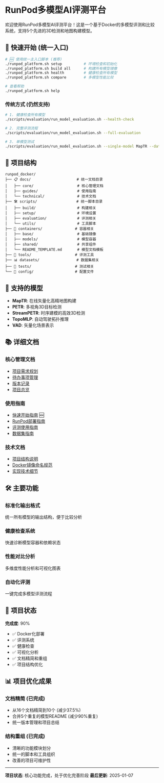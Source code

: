 # RunPod多模型AI评测平台

欢迎使用RunPod多模型AI评测平台！这是一个基于Docker的多模型评测和比较系统，支持5个先进的3D检测和地图构建模型。

## 🚀 快速开始 (统一入口)

```bash
# 🆕 使用统一主入口脚本 (推荐)
./runpod_platform.sh setup          # 环境检查和初始化
./runpod_platform.sh build all      # 构建所有模型镜像
./runpod_platform.sh health         # 健康检查所有模型
./runpod_platform.sh compare        # 多模型性能比较

# 查看帮助
./runpod_platform.sh help
```

### 传统方式 (仍然支持)
```bash
# 1. 健康检查所有模型
./scripts/evaluation/run_model_evaluation.sh --health-check

# 2. 完整评测流程
./scripts/evaluation/run_model_evaluation.sh --full-evaluation

# 3. 单模型测试
./scripts/evaluation/run_model_evaluation.sh --single-model MapTR --data-path /data/sample.txt
```

## 📁 项目结构

```
runpod_docker/
├── 📋 docs/                     # 统一文档目录
│   ├── core/                    # 核心管理文档
│   ├── guides/                  # 使用指南
│   └── technical/               # 技术文档
├── 🛠️ scripts/                  # 统一脚本目录
│   ├── build/                   # 构建相关
│   ├── setup/                   # 环境设置
│   ├── evaluation/              # 评测相关
│   └── utils/                   # 工具脚本
├── 🐳 containers/               # 容器相关
│   ├── base/                    # 基础镜像
│   ├── models/                  # 模型容器
│   ├── shared/                  # 共享组件
│   └── README_TEMPLATE.md       # 模型文档模板
├── 🔧 tools/                    # 评测工具
├── 📊 datasets/                 # 数据集相关
├── 🧪 tests/                    # 测试相关
└── 📝 config/                   # 配置文件
```

## 🎯 支持的模型

- **MapTR**: 在线矢量化高精地图构建
- **PETR**: 多视角3D目标检测
- **StreamPETR**: 时序建模的高效3D检测
- **TopoMLP**: 自动驾驶拓扑推理
- **VAD**: 矢量化场景表示

## 📚 详细文档

### 核心管理文档
- [项目需求规划](docs/core/initiative.md)
- [待办事项管理](docs/core/todo.md)
- [版本记录](docs/core/version.md)
- [项目总览](docs/core/CLAUDE.md)

### 使用指南
- [快速开始指南](docs/guides/QUICK_START_GUIDE.md) 🆕
- [RunPod部署指南](docs/guides/RUNPOD_SETUP_GUIDE.md)
- [评测使用指南](docs/guides/evaluation_guide.md)
- [数据集指南](docs/guides/dataset_guide.md)

### 技术文档
- [项目结构说明](docs/technical/PROJECT_STRUCTURE.md)
- [Docker镜像命名规范](docs/technical/DOCKER_NAMING_CONVENTIONS.md)
- [实现技术细节](docs/technical/IMPLEMENTATION_DETAILS.md)

## 🛠️ 主要功能

### 标准化输出格式
统一所有模型的输出结构，便于比较分析

### 健康检查系统
快速诊断模型容器和依赖状态

### 性能对比分析
多维度性能分析和可视化图表

### 自动化评测
一键完成多模型评测流程

## 🔧 项目状态

**完成度**: 90%
- ✅ Docker化部署
- ✅ 评测系统
- ✅ 健康检查
- ✅ 可视化分析
- ✅ 文档精简和重组
- ✅ 项目结构优化

## 📊 项目优化成果

### 文档精简 (已完成)
- 从16个文档精简到10个 (减少37.5%)
- 合并5个重复的模型README (减少90%重复)
- 统一版本管理和项目总结

### 结构重组 (已完成)
- 清晰的功能模块划分
- 统一的脚本和工具组织
- 改善的项目可维护性

---

**项目状态**: 核心功能完成，处于优化完善阶段
**最后更新**: 2025-01-07